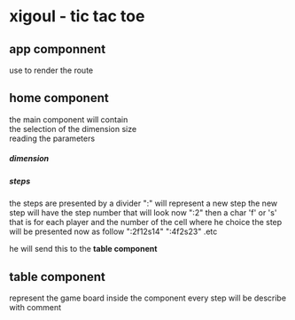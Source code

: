 # xigoul - tic tac toe

## app componnent 
use to render the route

## home component
the main component will contain 
<br/>
the selection of the dimension size 
<br />
reading the parameters 
<br/>
##### dimension 
##### steps 
the steps are presented by a divider ":" will represent a new step 
the new step will have the step number that will look now ":2"
then a char 'f' or 's' that is for each player and the number of the cell where he choice
the step will be presented now as follow ":2f12s14" ":4f2s23" .etc


he will send this to the <b>table component</b>
 

## table component
represent the game board
inside the component every step will be describe with comment